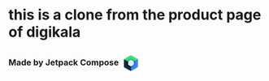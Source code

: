 # this is a clone from the product page of digikala

### Made by Jetpack Compose <img alt="jetpack-compose" width="40" src="https://github.com/hosseinDevAt/digikala-product-page/blob/master/compose" align="center" />

